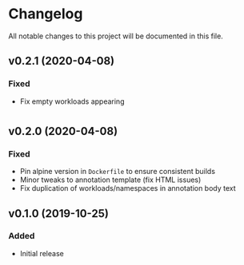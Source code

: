 # Changelog
All notable changes to this project will be documented in this file.

## v0.2.1 (2020-04-08)
### Fixed
- Fix empty workloads appearing

#
## v0.2.0 (2020-04-08)
### Fixed
- Pin alpine version in `Dockerfile` to ensure consistent builds
- Minor tweaks to annotation template (fix HTML issues)
- Fix duplication of workloads/namespaces in annotation body text

## v0.1.0 (2019-10-25)
### Added
- Initial release
